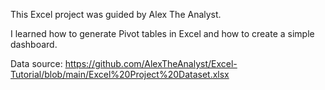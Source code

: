 This Excel project was guided by Alex The Analyst.

I learned how to generate Pivot tables in Excel and how to create a simple dashboard.

Data source: https://github.com/AlexTheAnalyst/Excel-Tutorial/blob/main/Excel%20Project%20Dataset.xlsx
